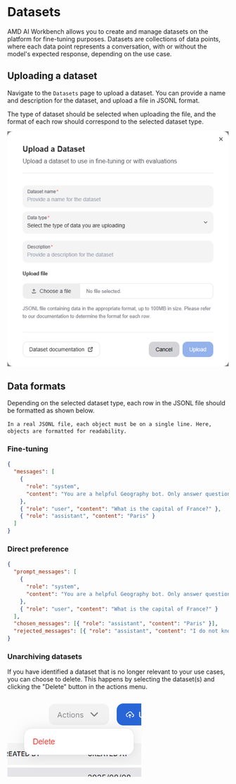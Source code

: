 <!--
Copyright © Advanced Micro Devices, Inc., or its affiliates.

SPDX-License-Identifier: MIT
-->

```{tags} AMD AI Workbench, datasets, fine-tuning
```

# Datasets

AMD AI Workbench allows you to create and manage datasets on the platform for fine-tuning purposes. Datasets are collections of data points, where each data point represents a conversation, with or without the model's expected response, depending on the use case.

## Uploading a dataset

Navigate to the `Datasets` page to upload a dataset. You can provide a name and description for the dataset, and upload a file in JSONL format.

The type of dataset should be selected when uploading the file, and the format of each row should correspond to the selected dataset type.

![Upload dataset](../../core-img/training/datasets-upload-dataset.png)

## Data formats

Depending on the selected dataset type, each row in the JSONL file should be formatted as shown below.

```{note} JSONL formatting
In a real JSONL file, each object must be on a single line. Here, objects are formatted for readability.
```

### Fine-tuning

```json
{
  "messages": [
    {
      "role": "system",
      "content": "You are a helpful Geography bot. Only answer questions about Geography."
    },
    { "role": "user", "content": "What is the capital of France?" },
    { "role": "assistant", "content": "Paris" }
  ]
}
```

### Direct preference

```json
{
  "prompt_messages": [
    {
      "role": "system",
      "content": "You are a helpful Geography bot. Only answer questions about Geography."
    },
    { "role": "user", "content": "What is the capital of France?" }
  ],
  "chosen_messages": [{ "role": "assistant", "content": "Paris" }],
  "rejected_messages": [{ "role": "assistant", "content": "I do not know" }]
}
```

### Unarchiving datasets

If you have identified a dataset that is no longer relevant to your use cases, you can choose to delete. This happens by selecting the dataset(s) and clicking the "Delete" button in the actions menu.

![Deleting a dataset can take place via the multiselect feature or in the three-dot action menu.](../../core-img/training/datasets-delete.png)
